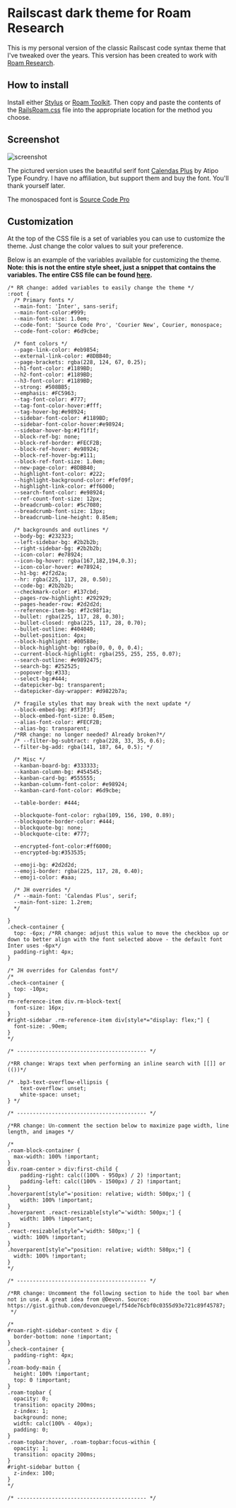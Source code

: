 # Railscast dark theme for Roam Research
This is my personal version of the classic Railscast code syntax theme that I've tweaked over the years. This version has been created to work with [Roam Research](https://roamresearch.com). 

## How to install
Install either [Stylus](https://add0n.com/stylus.html) or [Roam Toolkit](https://chrome.google.com/webstore/detail/roam-toolkit/ebckolanhdjilblnkcgcgifaikppnhba). Then copy and paste the contents of the [RailsRoam.css](https://github.com/jmharris903/Railscast-for-Roam-Research/blob/master/RailsRoam.css) file into the appropriate location for the method you choose.

## Screenshot
![screenshot](https://github.com/jmharris903/Railscast-for-Roam-Research/blob/master/Rails%20Roam%20Screenshot.jpg)

The pictured version uses the beautiful serif font [Calendas Plus](http://atipofoundry.com/fonts/calendas-plus) by Atipo Type Foundry. I have no affiliation, but support them and buy the font. You'll thank yourself later.

The monospaced font is [Source Code Pro](https://github.com/adobe-fonts/source-code-pro)

## Customization
At the top of the CSS file is a set of variables you can use to customize the theme. Just change the color values to suit your preference.

Below is an example of the variables available for customizing the theme. **Note: this is not the entire style sheet, just a snippet that contains the variables. The entire CSS file can be found [here](https://github.com/jmharris903/Railscast-for-Roam-Research/blob/master/RailsRoam.css).**

```
/* RR change: added variables to easily change the theme */
:root {
  /* Primary fonts */
  --main-font: 'Inter', sans-serif;
  --main-font-color:#999;
  --main-font-size: 1.0em;
  --code-font: 'Source Code Pro', 'Courier New', Courier, monospace;
  --code-font-color: #6d9cbe;
  
  /* font colors */
  --page-link-color: #eb9854;
  --external-link-color: #8DBB40;
  --page-brackets: rgba(228, 124, 67, 0.25);
  --h1-font-color: #1189BD;
  --h2-font-color: #1189BD;
  --h3-font-color: #1189BD;
  --strong: #508BB5;
  --emphasis: #FC5963;
  --tag-font-color: #777;
  --tag-font-color-hover:#fff;
  --tag-hover-bg:#e98924;
  --sidebar-font-color: #1189BD;
  --sidebar-font-color-hover:#e98924;
  --sidebar-hover-bg:#1f1f1f;
  --block-ref-bg: none;
  --block-ref-border: #FECF2B;
  --block-ref-hover: #e98924;
  --block-ref-hover-bg:#111;
  --block-ref-font-size: 1.0em;
  --new-page-color: #8DBB40;
  --highlight-font-color: #222;
  --highlight-background-color: #fef09f;
  --highlight-link-color: #ff6000;
  --search-font-color: #e98924;
  --ref-count-font-size: 12px;
  --breadcrumb-color: #5c7080;
  --breadcrumb-font-size: 13px;
  --breadcrumb-line-height: 0.85em;
  
  /* backgrounds and outlines */
  --body-bg: #232323;
  --left-sidebar-bg: #2b2b2b;
  --right-sidebar-bg: #2b2b2b;
  --icon-color: #e78924;
  --icon-bg-hover: rgba(167,182,194,0.3);
  --icon-color-hover: #e78924;
  --h1-bg: #2f2d2a;
  --hr: rgba(225, 117, 28, 0.50);
  --code-bg: #2b2b2b;
  --checkmark-color: #137cbd;
  --pages-row-highlight: #292929;
  --pages-header-row: #2d2d2d;
  --reference-item-bg: #f2c98f1a;
  --bullet: rgba(225, 117, 28, 0.30);
  --bullet-closed: rgba(225, 117, 28, 0.70);
  --bullet-outline: #404040;
  --bullet-position: 4px;
  --block-highlight: #00588e;
  --block-highlight-bg: rgba(0, 0, 0, 0.4);
  --current-block-highlight: rgba(255, 255, 255, 0.07);
  --search-outline: #e9892475;
  --search-bg: #252525;
  --popover-bg:#333;
  --select-bg:#444;
  --datepicker-bg: transparent;
  --datepicker-day-wrapper: #d9822b7a;
  
  /* fragile styles that may break with the next update */
  --block-embed-bg: #3f3f3f;
  --block-embed-font-size: 0.85em;
  --alias-font-color: #FECF2B;
  --alias-bg: transparent;
  /*RR change: no longer needed? Already broken?*/
  /* --filter-bg-subtract: rgba(228, 33, 35, 0.6); 
  --filter-bg-add: rgba(141, 187, 64, 0.5); */
  
  /* Misc */
  --kanban-board-bg: #333333;
  --kanban-column-bg: #454545;
  --kanban-card-bg: #555555;
  --kanban-column-font-color: #e98924;
  --kanban-card-font-color: #6d9cbe;
  
  --table-border: #444;
  
  --blockquote-font-color: rgba(109, 156, 190, 0.89);
  --blockquote-border-color: #444;
  --blockquote-bg: none;
  --blockquote-cite: #777;
  
  --encrypted-font-color:#ff6000;
  --encrypted-bg:#353535;
  
  --emoji-bg: #2d2d2d;
  --emoji-border: rgba(225, 117, 28, 0.40);
  --emoji-color: #aaa;

  /* JH overrides */
  /* --main-font: 'Calendas Plus', serif;
  --main-font-size: 1.2rem; 
  */
  
}
.check-container {
  top: -6px; /*RR change: adjust this value to move the checkbox up or down to better align with the font selected above - the default font Inter uses -6px*/
  padding-right: 4px;
}

/* JH overrides for Calendas font*/
/* 
.check-container {
  top: -10px;
}
rm-reference-item div.rm-block-text{
  font-size: 16px;
}
#right-sidebar .rm-reference-item div[style*="display: flex;"] {
  font-size: .90em;
}
*/

/* ----------------------------------------- */

/*RR change: Wraps text when performing an inline search with [[]] or (())*/

/* .bp3-text-overflow-ellipsis {
    text-overflow: unset;
    white-space: unset;
} */

/* ----------------------------------------- */

/*RR change: Un-comment the section below to maximize page width, line length, and images */

/* 
.roam-block-container {
  max-width: 100% !important; 
}
div.roam-center > div:first-child {
    padding-right: calc((100% - 950px) / 2) !important;
    padding-left: calc((100% - 1500px) / 2) !important;
}
.hoverparent[style^='position: relative; width: 500px;'] {
    width: 100% !important;
}
.hoverparent .react-resizable[style^='width: 500px;'] {
    width: 100% !important;
}
.react-resizable[style^='width: 580px;'] {
  width: 100% !important;
}
.hoverparent[style^="position: relative; width: 580px;"] {
  width: 100% !important;
}
*/ 

/* ----------------------------------------- */

/*RR change: Uncomment the following section to hide the tool bar when not in use. A great idea from @Devon. Source: https://gist.github.com/devonzuegel/f54de76cbf0c0355d93e721c89f45787;
 */

/* 
#roam-right-sidebar-content > div {
  border-bottom: none !important;
}
.check-container {
  padding-right: 4px;
}
.roam-body-main {
  height: 100% !important;
  top: 0 !important;
}
.roam-topbar {
  opacity: 0;
  transition: opacity 200ms;
  z-index: 1;
  background: none;
  width: calc(100% - 40px);
  padding: 0;
}
.roam-topbar:hover, .roam-topbar:focus-within {
  opacity: 1;
  transition: opacity 200ms;
}
#right-sidebar button {
  z-index: 100;
} 
*/

/* ----------------------------------------- */

```


